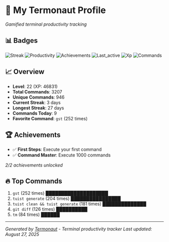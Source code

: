 # 🚀 My Termonaut Profile

*Gamified terminal productivity tracking*

## 📊 Badges

![Streak](https://img.shields.io/badge/Streak-3+days-green?style=flat-square&logo=terminal&logoColor=white) ![Productivity](https://img.shields.io/badge/Productivity-80.0%25-green?style=flat-square&logo=terminal&logoColor=white) ![Achievements](https://img.shields.io/badge/Achievements-5%2F10-blue?style=flat-square&logo=terminal&logoColor=white) ![Last_active](https://img.shields.io/badge/Last+Active-6h+ago-yellow?style=flat-square&logo=terminal&logoColor=white) ![Xp](https://img.shields.io/badge/XP-Level+22+%2846831%2F52900%29-blue?style=flat-square&logo=terminal&logoColor=white) ![Commands](https://img.shields.io/badge/Commands-3207-blue?style=flat-square&logo=terminal&logoColor=white) 

## 📈 Overview

- **Level**: 22 (XP: 46831)
- **Total Commands**: 3207
- **Unique Commands**: 946
- **Current Streak**: 3 days
- **Longest Streak**: 27 days
- **Commands Today**: 9
- **Favorite Command**: `gst` (252 times)

## 🏆 Achievements

- ✅ **First Steps**: Execute your first command
- ✅ **Command Master**: Execute 1000 commands

*2/2 achievements unlocked*

## 🔥 Top Commands

1. `gst` (252 times) ████████████████████
2. `tuist generate` (204 times) ████████████████
3. `tuist clean && tuist generate` (181 times) ██████████████
4. `git diff` (126 times) ██████████
5. `tm` (84 times) ██████

---

*Generated by [Termonaut](https://github.com/oiahoon/termonaut) - Terminal productivity tracker*
*Last updated: August 27, 2025*
